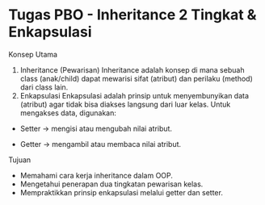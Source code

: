# Tugas PBO - Inheritance 2 Tingkat & Enkapsulasi
Konsep Utama
1. Inheritance (Pewarisan)
Inheritance adalah konsep di mana sebuah class (anak/child) dapat mewarisi sifat (atribut) dan perilaku (method) dari class lain.
2.  Enkapsulasi
Enkapsulasi adalah prinsip untuk menyembunyikan data (atribut) agar tidak bisa diakses langsung dari luar kelas.
Untuk mengakses data, digunakan:

- Setter → mengisi atau mengubah nilai atribut.

- Getter → mengambil atau membaca nilai atribut.

Tujuan
- Memahami cara kerja inheritance dalam OOP.
- Mengetahui penerapan dua tingkatan pewarisan kelas.
- Mempraktikkan prinsip enkapsulasi melalui getter dan setter.
